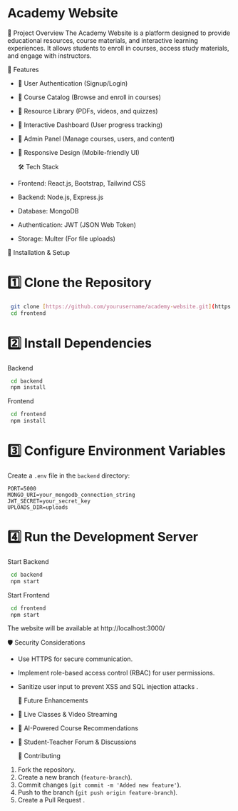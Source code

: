 # Academy Website

  📌 Project Overview
The   Academy Website   is a platform designed to provide educational resources, course materials, and interactive learning experiences. It allows students to enroll in courses, access study materials, and engage with instructors.

  🚀 Features
- 🔹   User Authentication   (Signup/Login)
- 🔹   Course Catalog   (Browse and enroll in courses)
- 🔹   Resource Library   (PDFs, videos, and quizzes)
- 🔹   Interactive Dashboard   (User progress tracking)
- 🔹   Admin Panel   (Manage courses, users, and content)
- 🔹   Responsive Design   (Mobile-friendly UI)

  🛠️ Tech Stack
-   Frontend:   React.js, Bootstrap, Tailwind CSS
-   Backend:   Node.js, Express.js
-   Database:   MongoDB
-   Authentication:   JWT (JSON Web Token)
-   Storage:   Multer (For file uploads)

  🔧 Installation & Setup
 # 1️⃣ Clone the Repository
```bash
 git clone [https://github.com/yourusername/academy-website.git](https://github.com/LitenTechnologies/Academy_website_frontend.git)
 cd frontend
```

 # 2️⃣ Install Dependencies
   Backend
```bash
 cd backend
 npm install
```
   Frontend
```bash
 cd frontend
 npm install
```

 # 3️⃣ Configure Environment Variables
Create a `.env` file in the `backend` directory:
```env
PORT=5000
MONGO_URI=your_mongodb_connection_string
JWT_SECRET=your_secret_key
UPLOADS_DIR=uploads
```

 # 4️⃣ Run the Development Server
   Start Backend
```bash
 cd backend
 npm start
```
   Start Frontend
```bash
 cd frontend
 npm start
```
The website will be available at   http://localhost:3000/  

  🛡️ Security Considerations
- Use   HTTPS   for secure communication.
- Implement   role-based access control (RBAC)   for user permissions.
- Sanitize user input to prevent   XSS and SQL injection attacks  .

  📝 Future Enhancements
- 🔹   Live Classes & Video Streaming  
- 🔹   AI-Powered Course Recommendations  
- 🔹   Student-Teacher Forum & Discussions  

  👥 Contributing
1. Fork the repository.
2. Create a new branch (`feature-branch`).
3. Commit changes (`git commit -m 'Added new feature'`).
4. Push to the branch (`git push origin feature-branch`).
5. Create a   Pull Request  .



